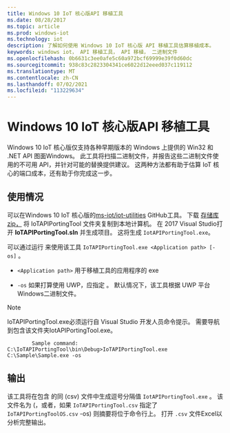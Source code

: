 ```yaml
---
title: Windows 10 IoT 核心版API 移植工具
ms.date: 08/28/2017
ms.topic: article
ms.prod: windows-iot
ms.technology: iot
description: 了解如何使用 Windows 10 IoT 核心版 API 移植工具估算移植成本。
keywords: windows iot， API 移植工具， API 移植， 二进制文件
ms.openlocfilehash: 0b6631c3ee0afe5c60a972bcf69999e39f0d60dc
ms.sourcegitcommit: 938c83c2823304341ce6022d12eeed037c119112
ms.translationtype: MT
ms.contentlocale: zh-CN
ms.lasthandoff: 07/02/2021
ms.locfileid: "113229634"
---
```

# <a name="windows-10-iot-core-api-porting-tool"></a>Windows 10 IoT 核心版API 移植工具

Windows 10 IoT 核心版仅支持各种早期版本的 Windows 上提供的 Win32 和 .NET API 图面Windows。 此工具将扫描二进制文件，并报告这些二进制文件使用的不可用 API，并针对可能的替换提供建议。 这两种方法都有助于估算 IoT 核心的端口成本，还有助于你完成这一步。


## <a name="usage"></a>使用情况

可以在Windows 10 IoT 核心版的[ms-iot/iot-utilities](https://github.com/ms-iot/iot-utilities) GitHub工具。  下载 [存储库 zip，](https://github.com/ms-iot/iot-utilities/archive/master.zip) 将 IoTAPIPortingTool 文件夹复制到本地计算机。  在 2017 Visual Studio打开 **IoTAPIPortingTool.sln** 并生成项目。  这将生成 `IotAPIPortingTool.exe`。

可以通过运行 来使用该工具 `IoTAPIPortingTool.exe <Application path> [-os]` 。

*  `<Application path>` 用于移植工具的应用程序的 exe

*  `-os` 如果打算使用 UWP，应指定 。  默认情况下，该工具根据 UWP 平台Windows二进制文件。

> [!NOTE]
> IoTAPIPortingTool.exe必须运行自 Visual Studio 开发人员命令提示。 需要导航到包含该文件夹IotAPIPortingTool.exe。
```
        Sample command: C:\IoTAPIPortingTool\bin\Debug>IoTAPIPortingTool.exe C:\Sample\Sample.exe -os
```
## <a name="output"></a>输出

该工具将在包含 的同 (csv) 文件中生成逗号分隔值 `IotAPIPortingTool.exe` 。 该文件名为 (，或者，如果 `IoTAPIPortingTool.csv` 指定了 `IoTAPIPortingToolOS.csv` -os) 则摘要将位于命令行上。 打开 `.csv` 文件Excel以分析完整输出。
